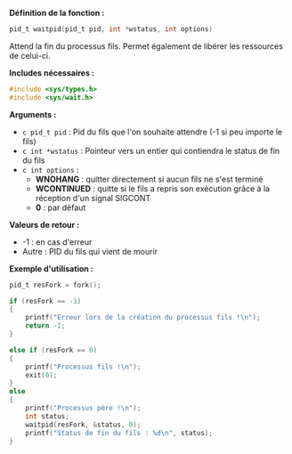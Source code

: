 **Définition de la fonction :**
```c
pid_t waitpid(pid_t pid, int *wstatus, int options)
```

Attend la fin du processus fils. 
Permet également de libérer les ressources de celui-ci.

**Includes nécessaires :** 
```c
#include <sys/types.h>
#include <sys/wait.h>
```

**Arguments :**
- ```c pid_t pid``` : Pid du fils que l'on souhaite attendre (-1 si peu importe le fils)
- ```c int *wstatus``` : Pointeur vers un entier qui contiendra le status de fin du fils
- ```c int options``` : 
	- **WNOHANG** : quitter directement si aucun fils ne s'est terminé
	- **WCONTINUED** : quitte si le fils a repris son exécution grâce à la réception d'un signal SIGCONT
	- **0** : par défaut

**Valeurs de retour :**
- -1 : en cas d'erreur
-  Autre : PID du fils qui vient de mourir

**Exemple d'utilisation :**
```c
pid_t resFork = fork();

if (resFork == -1)
{
    printf("Erreur lors de la création du processus fils !\n");
    return -1;
}

else if (resFork == 0)
{
    printf("Processus fils !\n");
    exit(0);
}
else
{
    printf("Processus père !\n");
	int status;
	waitpid(resFork, &status, 0);
	printf("Status de fin du fils : %d\n", status);
}
```

